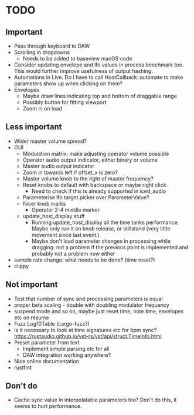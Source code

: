# TODO

## Important

* Pass through keyboard to DAW
* Scrolling in dropdowns
  * Needs to be added to baseview macOS code
* Consider updating envelope and lfo values in process benchmark too. This
  would further improve usefulness of output hashing.
* Automations in Live. Do I have to call HostCallback::automate to make
  parameters show up when clicking on them?
* Envelopes
  * Maybe draw lines indicating top and bottom of draggable range
  * Possibly button for fitting viewport
  * Zoom in on load

## Less important

* Wider master volume spread?
* GUI
  * Modulation matrix: make adjusting operator volume possible
  * Operator audio output indicator, either binary or volume
  * Master audio output indicator
  * Zoom in towards left if offset_x is zero?
  * Master volume knob to the right of master frequency?
  * Reset knobs to default with backspace or maybe right click
    * Need to check if this is already supported in iced_audio
  * Parameterise lfo target picker over ParameterValue?
  * Nicer knob marks
    * Operator 2-4 middle marker
  * update_host_display stuff
    * Running update_host_display all the time tanks performance. Maybe only run
      it on knob release, or stillstand (very little movement since last event.)
    * Maybe don't load parameter changes in processing while dragging: not a
      problem if the previous point is implemented and probably not a problem
      now either
* sample rate change: what needs to be done? (time reset?)
* clippy

## Not important

* Test that number of sync and processing parameters is equal
* proper beta scaling - double with doubling modulator frequency
* suspend mode and so on, maybe just reset time, note time, envelopes etc on resume
* Fuzz Log10Table (cargo-fuzz?)
* Is it necessary to look at time signatures etc for bpm sync?
  https://rustaudio.github.io/vst-rs/vst/api/struct.TimeInfo.html
* Preset parameter from text
  * Implement simple parsing etc for all
  * DAW integration working anywhere?
* Nice online documentation
* rustfmt

## Don't do

* Cache sync value in interpolatable parameters too? Don't do this, it seems
  to hurt performance.

